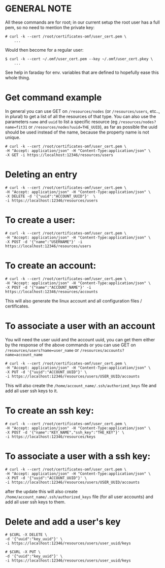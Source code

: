 # GENERAL NOTE

All these commands are for root; in our current setup the root user
has a full pem, so no need to mention the private key:

    # curl -k --cert /root/certificates-omf/user_cert.pem \
        ...

Would then become for a regular user:

    $ curl -k --cert ~/.omf/user_cert.pem --key ~/.omf/user_cert.pkey \
        ...

See help in faraday for env. variables that are defined to hopefully ease this whole thing.

# Get command example
In general you can use GET on `/resources/nodes` (or `/resources/users`, etc.., in plural) to get a list of all the resources of that type. 
You can also use the parameters `name` and `uuid` to list a specific resource (eg `/resources/nodes?name=fit31` or `/resources/nodes?uuid=THE_UUID`), 
as far as possible the uuid should be used instead of the name, because the property name is not unique.

    # curl -k --cert /root/certificates-omf/user_cert.pem \
    -H "Accept: application/json" -H "Content-Type:application/json" \
    -X GET -i https://localhost:12346/resources/users

# Deleting an entry

    # curl -k --cert /root/certificates-omf/user_cert.pem \
    -H "Accept: application/json" -H "Content-Type:application/json" \
    -X DELETE -d '{"uuid":"ACCOUNT_UUID"}'  \
    -i https://localhost:12346/resources/users

# To create a user:
    # curl -k --cert /root/certificates-omf/user_cert.pem \
    -H "Accept: application/json" -H "Content-Type:application/json" \
    -X POST -d '{"name":"USERNAME"}' -i https://localhost:12346/resources/users

# To create an account:
    # curl -k --cert /root/certificates-omf/user_cert.pem \
    -H "Accept: application/json" -H "Content-Type:application/json" \
    -X POST -d '{"name":"ACCOUNT_NAME"}' -i https://localhost:12346/resources/accounts

This will also generate the linux account and all configuration files / certificates.

# To associate a user with an account

You will need the user uuid and the account uuid, you can get them either by the response of the above commands 
or you can use GET on `/resources/users?name=user_name` or `/resources/accounts?name=account_name`

    # curl -k --cert /root/certificates-omf/user_cert.pem \
    -H "Accept: application/json" -H "Content-Type:application/json" \
    -X PUT -d '{"uuid":"ACCOUNT_UUID"}' \
    -i https://localhost:12346/resources/users/USER_UUID/accounts

This will also create the `/home/account_name/.ssh/authorized_keys` file and add all user ssh keys to it.

# To create an ssh key:

    # curl -k --cert /root/certificates-omf/user_cert.pem \
    -H "Accept: application/json" -H "Content-Type:application/json" \
    -X POST -d '{"name":"KEY_NAME","ssh_key":"THE_KEY"}' \
    -i https://localhost:12346/resources/keys

# To associate a user with a ssh key:

    # curl -k --cert /root/certificates-omf/user_cert.pem \
    -H "Accept: application/json" -H "Content-Type:application/json" \
    -X PUT -d '{"uuid":"ACCOUNT_UUID"}' \
    -i https://localhost:12346/resources/users/USER_UUID/accounts

after the update this will also create `/home/account_name/.ssh/authorized_keys` file (for all user accounts) and add all user ssh keys to them.

# Delete and add a user's key

    # $CURL -X DELETE \
    -d '{"uuid":"key_uuid"}' \
    -i https://localhost:12346/resources/users/user_uuid/keys
    
    # $CURL -X PUT \
    -d '{"uuid":"key_uuid"}' \
    -i https://localhost:12346/resources/users/user_uuid/keys
    